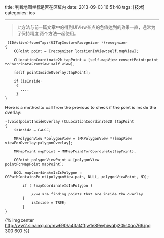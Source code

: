 title: 判断地图坐标是否在区域内
date: 2013-09-03 16:51:48
tags: [技术]
categories: ios

---

>此方法与前一篇文章中的得到UIView某点的色值达到的效果一直，通常为了保持精度 两个方法一起使用。
  
<!-- more -->
```
-(IBAction)foundTap:(UITapGestureRecognizer *)recognizer
{
    CGPoint point = [recognizer locationInView:self.mapView];

    CLLocationCoordinate2D tapPoint = [self.mapView convertPoint:point toCoordinateFromView:self.view];

    [self pointInsideOverlay:tapPoint];

    if (isInside) 
     {
       ....
     }
}
```
Here is a method to call from the previous to check if the point is inside the overlay:
```
-(void)pointInsideOverlay:(CLLocationCoordinate2D )tapPoint 
{
    isInside = FALSE; 

    MKPolygonView *polygonView = (MKPolygonView *)[mapView viewForOverlay:polygonOverlay];

    MKMapPoint mapPoint = MKMapPointForCoordinate(tapPoint);

    CGPoint polygonViewPoint = [polygonView pointForMapPoint:mapPoint];

    BOOL mapCoordinateIsInPolygon = CGPathContainsPoint(polygonView.path, NULL, polygonViewPoint, NO);

        if ( !mapCoordinateIsInPolygon )

            //we are finding points that are inside the overlay
        {
            isInside = TRUE;
        }
}
```
{% img center http://ww2.sinaimg.cn/mw690/a43af4ffjw1e89eyhiwqbj20hs0qo769.jpg 300 600 %}
